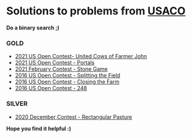 # Solutions to problems from [USACO](http://www.usaco.org/index.php)

**Do a binary search ;)**

### GOLD
* [2021 US Open Contest- United Cows of Farmer John](./USACO_Solutions/1137)
* [2021 US Open Contest - Portals](./USACO_Solutions/1138)
* [2021 February Contest - Stone Game](./USACO_Solutions/1113)
* [2016 US Open Contest - Splitting the Field](./USACO_Solutions/0645)
* [2016 US Open Contest - Closing the Farm](./USACO_Solutions/0646)
* [2016 US Open Contest - 248](./USACO_Solutions/0647)

### SILVER
* [2020 December Contest - Rectangular Pasture](./USACO_Solutions/1063)

**Hope you find it helpful :)**
